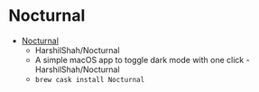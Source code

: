 # Nocturnal
- [Nocturnal](https://github.com/HarshilShah/Nocturnal)
  -  HarshilShah/Nocturnal
  - A simple macOS app to toggle dark mode with one click - HarshilShah/Nocturnal
  - `brew cask install Nocturnal`
